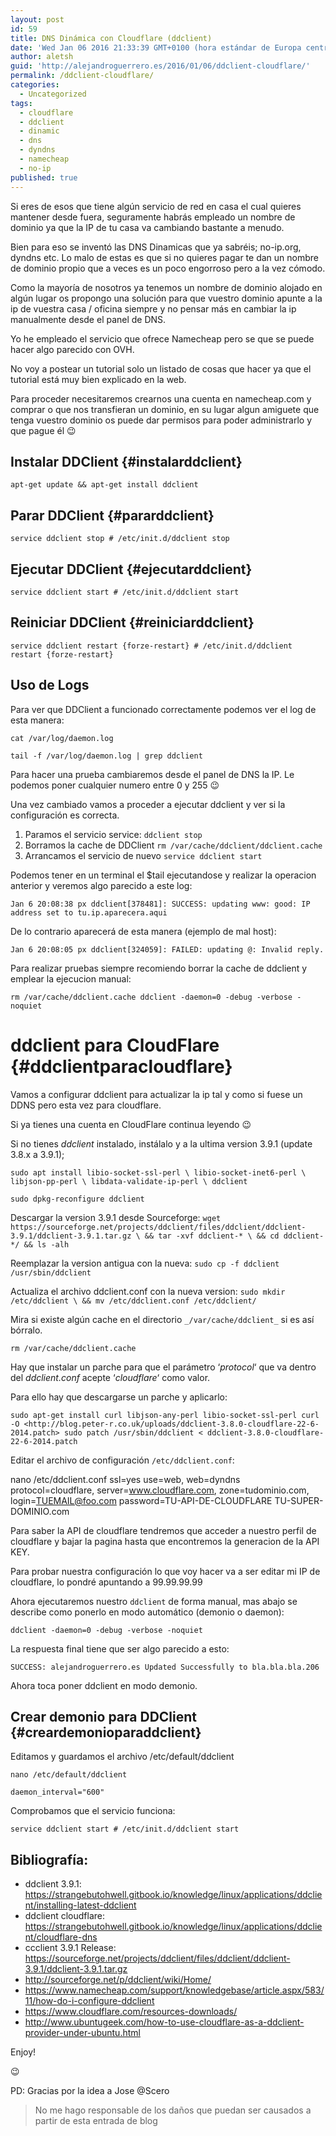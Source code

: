 ```yaml
---
layout: post
id: 59
title: DNS Dinámica con Cloudflare (ddclient)
date: 'Wed Jan 06 2016 21:33:39 GMT+0100 (hora estándar de Europa central)'
author: aletsh
guid: 'http://alejandroguerrero.es/2016/01/06/ddclient-cloudflare/'
permalink: /ddclient-cloudflare/
categories:
  - Uncategorized
tags:
  - cloudflare
  - ddclient
  - dinamic
  - dns
  - dyndns
  - namecheap
  - no-ip
published: true
---
```

Si eres de esos que tiene algún servicio de red en casa el cual quieres mantener desde fuera, seguramente habrás empleado un nombre de dominio ya que la IP de tu casa va cambiando bastante a menudo.

Bien para eso se inventó las DNS Dinamicas que ya sabréis; no-ip.org, dyndns etc. Lo malo de estas es que si no quieres pagar te dan un nombre de dominio propio que a veces es un poco engorroso pero a la vez cómodo.

Como la mayoría de nosotros ya tenemos un nombre de dominio alojado en algún lugar os propongo una solución para que vuestro dominio apunte a la ip de vuestra casa / oficina siempre y no pensar más en cambiar la ip manualmente desde el panel de DNS.

Yo he empleado el servicio que ofrece Namecheap pero se que se puede hacer algo parecido con OVH.

No voy a postear un tutorial solo un listado de cosas que hacer ya que el tutorial está muy bien explicado en la web.

Para proceder necesitaremos crearnos una cuenta en namecheap.com y comprar o que nos transfieran un dominio, en su lugar algun amiguete que tenga vuestro dominio os puede dar permisos para poder administrarlo y que pague él 😉

## Instalar DDClient {#instalarddclient}

`apt-get update && apt-get install ddclient`

## Parar DDClient {#pararddclient}

`service ddclient stop # /etc/init.d/ddclient stop`

## Ejecutar DDClient {#ejecutarddclient}

`service ddclient start # /etc/init.d/ddclient start`

## Reiniciar DDClient {#reiniciarddclient}

`service ddclient restart {forze-restart} # /etc/init.d/ddclient restart {forze-restart}`

## Uso de Logs

Para ver que DDClient a funcionado correctamente podemos ver el log de esta manera:

`cat /var/log/daemon.log`

`tail -f /var/log/daemon.log | grep ddclient`

Para hacer una prueba cambiaremos desde el panel de DNS la IP. Le podemos poner cualquier numero entre 0 y 255 😉

Una vez cambiado vamos a proceder a ejecutar ddclient y ver si la configuración es correcta.

1. Paramos el servicio service:
`ddclient stop`
2. Borramos la cache de DDClient 
`rm /var/cache/ddclient/ddclient.cache` 
3. Arrancamos el servicio de nuevo
`service ddclient start`

Podemos tener en un terminal el $tail ejecutandose y realizar la operacion anterior y veremos algo parecido a este log:

`Jan 6 20:08:38 px ddclient[378481]: SUCCESS: updating www: good: IP address set to tu.ip.aparecera.aqui`

De lo contrario aparecerá de esta manera (ejemplo de mal host):

`Jan 6 20:08:05 px ddclient[324059]: FAILED: updating @: Invalid reply.`

Para realizar pruebas siempre recomiendo borrar la cache de ddclient y emplear la ejecucion manual:

`rm /var/cache/ddclient.cache ddclient -daemon=0 -debug -verbose -noquiet`

# ddclient para CloudFlare {#ddclientparacloudflare}

Vamos a configurar ddclient para actualizar la ip tal y como si fuese un DDNS pero esta vez para cloudflare.

Si ya tienes una cuenta en CloudFlare continua leyendo 😉

Si no tienes _ddclient_ instalado, instálalo y a la ultima version 3.9.1 (update 3.8.x a 3.9.1);

`sudo apt install libio-socket-ssl-perl \
    libio-socket-inet6-perl \
    libjson-pp-perl \
    libdata-validate-ip-perl \
    ddclient`

`sudo dpkg-reconfigure ddclient` 

Descargar la version 3.9.1 desde Sourceforge:
`wget https://sourceforge.net/projects/ddclient/files/ddclient/ddclient-3.9.1/ddclient-3.9.1.tar.gz \
    && tar -xvf ddclient-* \
    && cd ddclient-*/ && ls -alh`
    
Reemplazar la version antigua con la nueva:
`sudo cp -f ddclient /usr/sbin/ddclient`

Actualiza el archivo ddclient.conf con la nueva version:
`sudo mkdir /etc/ddclient \
    && mv /etc/ddclient.conf /etc/ddclient/`

Mira si existe algún cache en el directorio `_/var/cache/ddclient_` si es así bórralo.

`rm /var/cache/ddclient.cache`

Hay que instalar un parche para que el parámetro ‘_protocol_‘ que va dentro del _ddclient.conf_ acepte ‘_cloudflare_‘ como valor.

Para ello hay que descargarse un parche y aplicarlo:

`sudo apt-get install curl libjson-any-perl libio-socket-ssl-perl curl -O <http://blog.peter-r.co.uk/uploads/ddclient-3.8.0-cloudflare-22-6-2014.patch> sudo patch /usr/sbin/ddclient < ddclient-3.8.0-cloudflare-22-6-2014.patch`

Editar el archivo de configuración `/etc/ddclient.conf`:

  nano /etc/ddclient.conf
  ssl=yes 
  use=web, 
  web=dyndns 
  protocol=cloudflare, 
  server=www.cloudflare.com, 
  zone=tudominio.com, 
  login=TUEMAIL@foo.com
  password=TU-API-DE-CLOUDFLARE TU-SUPER-DOMINIO.com

Para saber la API de cloudflare tendremos que acceder a nuestro perfil de cloudflare y bajar la pagina hasta que encontremos la generacion de la API KEY.

Para probar nuestra configuración lo que voy hacer va a ser editar mi IP de cloudflare, lo pondré apuntando a 99.99.99.99

Ahora ejecutaremos nuestro `ddclient` de forma manual, mas abajo se describe como ponerlo en modo automático (demonio o daemon):

`ddclient -daemon=0 -debug -verbose -noquiet`

La respuesta final tiene que ser algo parecido a esto:

`SUCCESS: alejandroguerrero.es Updated Successfully to bla.bla.bla.206`

Ahora toca poner ddclient en modo demonio.

## Crear demonio para DDClient {#creardemonioparaddclient}

Editamos y guardamos el archivo /etc/default/ddclient

`nano /etc/default/ddclient` 

`daemon_interval="600"`

Comprobamos que el servicio funciona:

`service ddclient start # /etc/init.d/ddclient start`

## Bibliografía:

  * ddclient 3.9.1: <https://strangebutohwell.gitbook.io/knowledge/linux/applications/ddclient/installing-latest-ddclient>
  * ddclient cloudflare: <https://strangebutohwell.gitbook.io/knowledge/linux/applications/ddclient/cloudflare-dns>
  * ccclient 3.9.1 Release: <https://sourceforge.net/projects/ddclient/files/ddclient/ddclient-3.9.1/ddclient-3.9.1.tar.gz>
  * <http://sourceforge.net/p/ddclient/wiki/Home/>
  * <https://www.namecheap.com/support/knowledgebase/article.aspx/583/11/how-do-i-configure-ddclient>
  * <https://www.cloudflare.com/resources-downloads/>
  * <http://www.ubuntugeek.com/how-to-use-cloudflare-as-a-ddclient-provider-under-ubuntu.html>

Enjoy!

😉

PD: Gracias por la idea a Jose @Scero

> No me hago responsable de los daños que puedan ser causados a partir de esta entrada de blog
